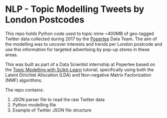 # NLP - Topic Modelling Tweets by London Postcodes

This repo holds Python code used to topic mine ~400MB of geo-tagged Twitter data collected during 2017 by the [Popertee](https://popertee.com) Data Team. The aim of the modelling was to uncover interests and trends per London postcode and use this information for targeted advertising by pop-up stores in these areas.

This was built as part of a Data Scientist internship at Popertee based on the [Topic Modelling with Scikit-Learn](https://medium.com/mlreview/topic-modeling-with-scikit-learn-e80d33668730) tutorial, specifically using both the Latent Dirichlet Allocation (LDA) and Non-negative Matrix Factorization (NMF) algorithms.

The repo contains:
1. JSON parser file to read the raw Twitter data
2. Python modelling file
3. Example of Twitter JSON file structure




